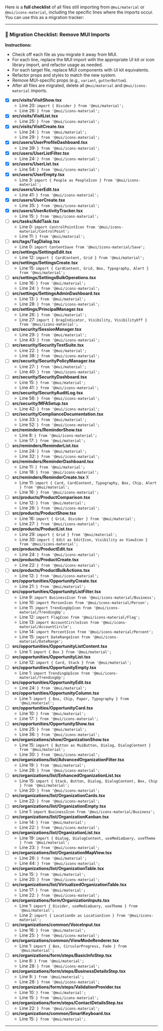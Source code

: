 Here is a **full checklist** of all files still importing from `@mui/material` or `@mui/icons-material`, including the specific lines where the imports occur. You can use this as a migration tracker:

---

### 📝 Migration Checklist: Remove MUI Imports
**Instructions:**  
- Check off each file as you migrate it away from MUI.
- For each line, replace the MUI import with the appropriate UI kit or icon library import, and refactor usage as needed.
- For each target file, replace MUI components with UI kit equivalents.
- Refactor props and styles to match the new system.
- Remove MUI-specific props (e.g., `variant`, `gutterBottom`).
- After all files are migrated, delete all `@mui/material` and `@mui/icons-material` imports.
 
- [x] **src/visits/VisitShow.tsx**
  - Line 20: `import { Divider } from '@mui/material';`
  - Line 26: `} from '@mui/icons-material';`
- [x] **src/visits/VisitList.tsx**
  - Line 25: `} from '@mui/icons-material';`
- [x] **src/visits/VisitCreate.tsx**
  - Line 24: `} from '@mui/material';`
  - Line 29: `} from '@mui/icons-material';`
- [x] **src/users/UserProfileDashboard.tsx**
  - Line 39: `} from '@mui/icons-material';`
- [x] **src/users/UserListFilter.tsx**
  - Line 24: `} from '@mui/icons-material';`
- [x] **src/users/UserList.tsx**
  - Line 54: `} from '@mui/icons-material';`
- [x] **src/users/UserEmpty.tsx**
  - Line 3: `import { People as PeopleIcon } from '@mui/icons-material';`
- [x] **src/users/UserEdit.tsx**
  - Line 41: `} from '@mui/icons-material';`
- [x] **src/users/UserCreate.tsx**
  - Line 35: `} from '@mui/icons-material';`
- [x] **src/users/UserActivityTracker.tsx**
  - Line 15: `} from '@mui/icons-material';`
- [ ] **src/tasks/AddTask.tsx**
  - Line 0: `import ControlPointIcon from '@mui/icons-material/ControlPoint';`
  - Line 11: `} from '@mui/material';`
- [ ] **src/tags/TagDialog.tsx**
  - Line 0: `import ContentSave from '@mui/icons-material/Save';`
- [ ] **src/settings/SettingsEdit.tsx**
  - Line 12: `import { CardContent, Grid } from '@mui/material';`
- [ ] **src/settings/SettingsCreate.tsx**
  - Line 15: `import { CardContent, Grid, Box, Typography, Alert } from '@mui/material';`
- [ ] **src/settings/SettingsBulkOperations.tsx**
  - Line 16: `} from '@mui/material';`
  - Line 24: `} from '@mui/icons-material';`
- [ ] **src/settings/SettingsAdminDashboard.tsx**
  - Line 13: `} from '@mui/material';`
  - Line 28: `} from '@mui/icons-material';`
- [ ] **src/settings/PrincipalManager.tsx**
  - Line 26: `} from '@mui/material';`
  - Line 27: `import { DragIndicator, Visibility, VisibilityOff } from '@mui/icons-material';`
- [ ] **src/security/SessionManager.tsx**
  - Line 29: `} from '@mui/material';`
  - Line 43: `} from '@mui/icons-material';`
- [ ] **src/security/SecurityTestSuite.tsx**
  - Line 22: `} from '@mui/material';`
  - Line 38: `} from '@mui/icons-material';`
- [ ] **src/security/SecurityPolicyManager.tsx**
  - Line 27: `} from '@mui/material';`
  - Line 40: `} from '@mui/icons-material';`
- [ ] **src/security/SecurityDashboard.tsx**
  - Line 15: `} from '@mui/material';`
  - Line 41: `} from '@mui/icons-material';`
- [ ] **src/security/SecurityAuditLog.tsx**
  - Line 56: `} from '@mui/icons-material';`
- [ ] **src/security/MFASetup.tsx**
  - Line 42: `} from '@mui/icons-material';`
- [ ] **src/security/ComplianceDocumentation.tsx**
  - Line 33: `} from '@mui/material';`
  - Line 52: `} from '@mui/icons-material';`
- [ ] **src/reminders/ReminderShow.tsx**
  - Line 8: `} from '@mui/icons-material';`
  - Line 17: `} from '@mui/material';`
- [ ] **src/reminders/ReminderList.tsx**
  - Line 24: `} from '@mui/material';`
  - Line 32: `} from '@mui/icons-material';`
- [ ] **src/reminders/ReminderDashboard.tsx**
  - Line 11: `} from '@mui/material';`
  - Line 18: `} from '@mui/icons-material';`
- [ ] **src/reminders/ReminderCreate.tsx**  X
  - Line 11: `import { Card, CardContent, Typography, Box, Chip, Alert } from '@mui/material';`
  - Line 16: `} from '@mui/icons-material';`
- [ ] **src/products/ProductComparison.tsx**
  - Line 12: `} from '@mui/material';`
  - Line 26: `} from '@mui/icons-material';`
- [ ] **src/products/ProductShow.tsx**
  - Line 16: `import { Grid, Divider } from '@mui/material';`
  - Line 27: `} from '@mui/icons-material';`
- [ ] **src/products/ProductList.tsx**
  - Line 29: `import { Grid } from '@mui/material';`
  - Line 30: `import { Edit as EditIcon, Visibility as ViewIcon } from '@mui/icons-material';`
- [ ] **src/products/ProductEdit.tsx**
  - Line 24: `} from '@mui/icons-material';`
- [ ] **src/products/ProductCreate.tsx**
  - Line 22: `} from '@mui/icons-material';`
- [ ] **src/products/ProductBulkActions.tsx**
  - Line 12: `} from '@mui/icons-material';`
- [ ] **src/opportunities/OpportunityCreate.tsx**
  - Line 21: `} from '@mui/material';`
- [ ] **src/opportunities/OpportunityListFilter.tsx**
  - Line 9: `import BusinessIcon from '@mui/icons-material/Business';`
  - Line 10: `import PersonIcon from '@mui/icons-material/Person';`
  - Line 11: `import TrendingUpIcon from '@mui/icons-material/TrendingUp';`
  - Line 12: `import FlagIcon from '@mui/icons-material/Flag';`
  - Line 13: `import AccountCircleIcon from '@mui/icons-material/AccountCircle';`
  - Line 14: `import PercentIcon from '@mui/icons-material/Percent';`
  - Line 15: `import DateRangeIcon from '@mui/icons-material/DateRange';`
- [ ] **src/opportunities/OpportunityListContent.tsx**
  - Line 1: `import { Box } from '@mui/material';`
- [ ] **src/opportunities/OpportunityList.tsx**
  - Line 12: `import { Card, Stack } from '@mui/material';`
- [ ] **src/opportunities/OpportunityEmpty.tsx**
  - Line 1: `import TrendingUpIcon from '@mui/icons-material/TrendingUp';`
- [ ] **src/opportunities/OpportunityEdit.tsx**
  - Line 24: `} from '@mui/material';`
- [ ] **src/opportunities/OpportunityColumn.tsx**
  - Line 1: `import { Box, Chip, Paper, Typography } from '@mui/material';`
- [ ] **src/opportunities/OpportunityCard.tsx**
  - Line 10: `} from '@mui/material';`
  - Line 17: `} from '@mui/icons-material';`
- [ ] **src/opportunities/OpportunityShow.tsx**
  - Line 25: `} from '@mui/material';`
  - Line 36: `} from '@mui/icons-material';`
- [ ] **src/organizations/show/OrganizationShow.tsx**
  - Line 15: `import { Button as MuiButton, Dialog, DialogContent } from '@mui/material';`
  - Line 30: `} from '@mui/icons-material';`
- [ ] **src/organizations/list/AdvancedOrganizationFilter.tsx**
  - Line 19: `} from '@mui/material';`
  - Line 26: `} from '@mui/icons-material';`
- [ ] **src/organizations/list/EnhancedOrganizationList.tsx**
  - Line 15: `import { Stack, Button, Dialog, DialogContent, Box, Chip } from '@mui/material';`
  - Line 20: `} from '@mui/icons-material';`
- [ ] **src/organizations/list/OrganizationCards.tsx**
  - Line 22: `} from '@mui/icons-material';`
- [ ] **src/organizations/list/OrganizationEmpty.tsx**
  - Line 1: `import BusinessIcon from '@mui/icons-material/Business';`
- [ ] **src/organizations/list/OrganizationKanban.tsx**
  - Line 14: `} from '@mui/material';`
  - Line 22: `} from '@mui/icons-material';`
- [ ] **src/organizations/list/OrganizationList.tsx**
  - Line 19: `import { Dialog, DialogContent, useMediaQuery, useTheme } from '@mui/material';`
  - Line 23: `} from '@mui/icons-material';`
- [ ] **src/organizations/list/OrganizationMapView.tsx**
  - Line 26: `} from '@mui/material';`
  - Line 44: `} from '@mui/icons-material';`
- [ ] **src/organizations/list/OrganizationTable.tsx**
  - Line 15: `} from '@mui/material';`
  - Line 20: `} from '@mui/icons-material';`
- [ ] **src/organizations/list/VirtualizedOrganizationTable.tsx**
  - Line 17: `} from '@mui/material';`
  - Line 22: `} from '@mui/icons-material';`
- [ ] **src/organizations/form/OrganizationInputs.tsx**
  - Line 1: `import { Divider, useMediaQuery, useTheme } from '@mui/material';`
  - Line 2: `import { LocationOn as LocationIcon } from '@mui/icons-material';`
- [ ] **src/organizations/common/VoiceInput.tsx**
  - Line 16: `} from '@mui/material';`
  - Line 25: `} from '@mui/icons-material';`
- [ ] **src/organizations/common/ViewModeRenderer.tsx**
  - Line 1: `import { Box, CircularProgress, Fade } from '@mui/material';`
- [ ] **src/organizations/form/steps/BasicInfoStep.tsx**
  - Line 8: `} from '@mui/material';`
  - Line 28: `} from '@mui/icons-material';`
- [ ] **src/organizations/form/steps/BusinessDetailsStep.tsx**
  - Line 9: `} from '@mui/material';`
  - Line 28: `} from '@mui/icons-material';`
- [ ] **src/organizations/form/steps/ValidationProvider.tsx**
  - Line 10: `} from '@mui/material';`
  - Line 15: `} from '@mui/icons-material';`
- [ ] **src/organizations/form/steps/ContactDetailsStep.tsx**
  - Line 22: `} from '@mui/icons-material';`
- [ ] **src/organizations/common/SmartKeyboard.tsx**
  - Line 15: `} from '@mui/material';`

---


